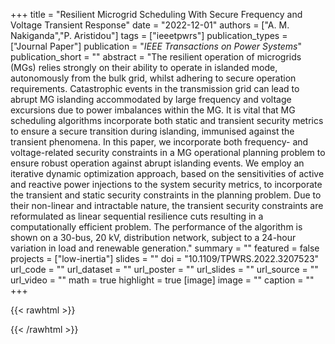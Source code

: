 +++
title = "Resilient Microgrid Scheduling With Secure Frequency and Voltage Transient Response"
date = "2022-12-01"
authors = ["A. M. Nakiganda","P. Aristidou"]
tags = ["ieeetpwrs"]
publication_types = ["Journal Paper"]
publication = "_IEEE Transactions on Power Systems_"
publication_short = ""
abstract = "The resilient operation of microgrids (MGs) relies strongly on their ability to operate in islanded mode, autonomously from the bulk grid, whilst adhering to secure operation requirements. Catastrophic events in the transmission grid can lead to abrupt MG islanding accommodated by large frequency and voltage excursions due to power imbalances within the MG. It is vital that MG scheduling algorithms incorporate both static and transient security metrics to ensure a secure transition during islanding, immunised against the transient phenomena. In this paper, we incorporate both frequency- and voltage-related security constraints in a MG operational planning problem to ensure robust operation against abrupt islanding events. We employ an iterative dynamic optimization approach, based on the sensitivities of active and reactive power injections to the system security metrics, to incorporate the transient and static security constraints in the planning problem. Due to their non-linear and intractable nature, the transient security constraints are reformulated as linear sequential resilience cuts resulting in a computationally efficient problem. The performance of the algorithm is shown on a 30-bus, 20 kV, distribution network, subject to a 24-hour variation in load and renewable generation."
summary = ""
featured = false
projects = ["low-inertia"]
slides = ""
doi = "10.1109/TPWRS.2022.3207523"
url_code = ""
url_dataset = ""
url_poster = ""
url_slides = ""
url_source = ""
url_video = ""
math = true
highlight = true
[image]
image = ""
caption = ""
+++

{{< rawhtml >}}
<div data-badge-details="right" data-badge-type="medium-donut" data-doi="10.1109/TPWRS.2022.3207523" data-hide-no-mentions="true" class="altmetric-embed"></div>
{{< /rawhtml >}}
